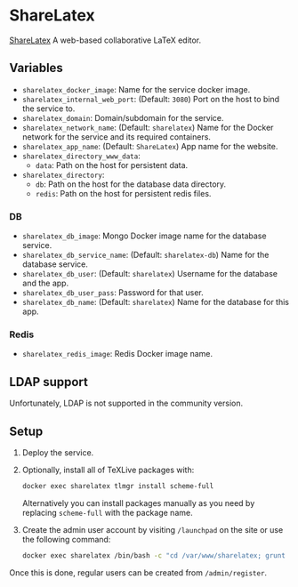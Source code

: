 # ShareLatex

[ShareLatex](https://github.com/overleaf/overleaf) A web-based collaborative
LaTeX editor.

## Variables

* `sharelatex_docker_image`: Name for the service docker image.
* `sharelatex_internal_web_port`: (Default: `3080`) Port on the host to bind the
   service to.
* `sharelatex_domain`: Domain/subdomain for the service.
* `sharelatex_network_name`: (Default: `sharelatex`) Name for the Docker
  network for the service and its required containers.
* `sharelatex_app_name`: (Default: `ShareLatex`) App name for the website.
* `sharelatex_directory_www_data`:
   * `data`: Path on the host for persistent data.
* `sharelatex_directory`:
   * `db`: Path on the host for the database data directory.
   * `redis`: Path on the host for persistent redis files.

### DB

* `sharelatex_db_image`: Mongo Docker image name for the database service.
* `sharelatex_db_service_name`: (Default: `sharelatex-db`) Name for the
   database service.
* `sharelatex_db_user`: (Default: `sharelatex`) Username for the database and
   the app.
* `sharelatex_db_user_pass`: Password for that user.
* `sharelatex_db_name`: (Default: `sharelatex`) Name for the database for this
   app.

### Redis

* `sharelatex_redis_image`: Redis Docker image name.

## LDAP support

Unfortunately, LDAP is not supported in the community version.

## Setup

1. Deploy the service.
1. Optionally, install all of TeXLive packages with:
   ```bash
   docker exec sharelatex tlmgr install scheme-full
   ```

   Alternatively you can install packages manually as you need by replacing
   `scheme-full` with the package name.
1. Create the admin user account by visiting `/launchpad` on the site or use
   the following command:
   ```bash
   docker exec sharelatex /bin/bash -c "cd /var/www/sharelatex; grunt user:create-admin --email=joe@example.com"

   ```

Once this is done, regular users can be created from `/admin/register`.
